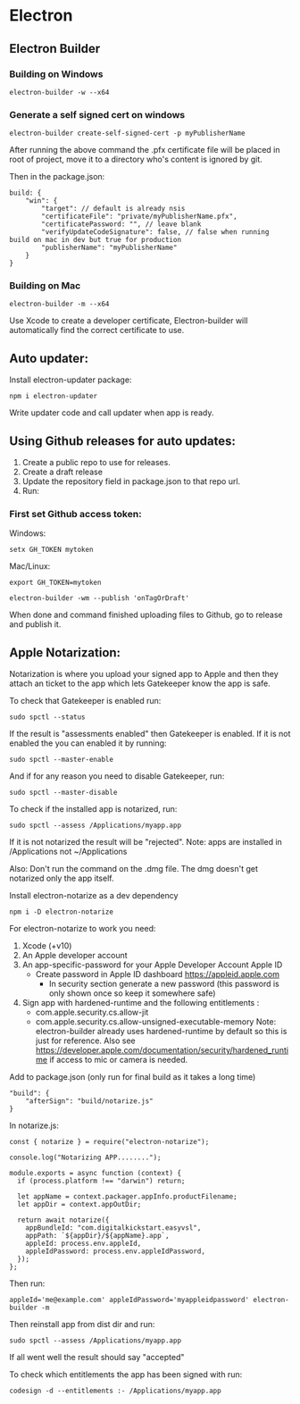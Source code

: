 # Electron

## Electron Builder

### Building on Windows

```
electron-builder -w --x64
```

### Generate a self signed cert on windows
```
electron-builder create-self-signed-cert -p myPublisherName
```

After running the above command the .pfx certificate file will be placed in root of project, move it to a directory who's content is ignored by git.

Then in the package.json:
```
build: { 
    "win": {
        "target": // default is already nsis
        "certificateFile": "private/myPublisherName.pfx",
        "certificatePassword: "", // leave blank
        "verifyUpdateCodeSignature": false, // false when running build on mac in dev but true for production
        "publisherName": "myPublisherName"
    }
}
```

### Building on Mac

```
electron-builder -m --x64
```

Use Xcode to create a developer certificate, Electron-builder will automatically find the correct certificate to use.


## Auto updater:

Install electron-updater package:
```
npm i electron-updater
```

Write updater code and call updater when app is ready.

## Using Github releases for auto updates:

1. Create a public repo to use for releases.
2. Create a draft release
3. Update the repository field in package.json to that repo url.
4. Run:

### First set Github access token:

Windows: 
```
setx GH_TOKEN mytoken
```
Mac/Linux: 
```
export GH_TOKEN=mytoken
```
```
electron-builder -wm --publish 'onTagOrDraft'
```

When done and command finished uploading files to Github, go to release and publish it.



## Apple Notarization:

Notarization is where you upload your signed app to Apple and then they attach an ticket to the app which lets Gatekeeper know the app is safe.

To check that Gatekeeper is enabled run:
```
sudo spctl --status
```
If the result is "assessments enabled" then Gatekeeper is enabled.
If it is not enabled the you can enabled it by running:
```
sudo spctl --master-enable
```
And if for any reason you need to disable Gatekeeper, run:
```
sudo spctl --master-disable
```

To check if the installed app is notarized, run:
```
sudo spctl --assess /Applications/myapp.app
```
If it is not notarized the result will be "rejected".
Note: apps are installed in /Applications not ~/Applications

Also: Don't run the command on the .dmg file. The dmg doesn't get notarized only the app itself.

Install electron-notarize as a dev dependency
```
npm i -D electron-notarize
```

For electron-notarize to work you need:
1. Xcode (+v10)
2. An Apple developer account
3. An app-specific-password for your Apple Developer Account Apple ID
    - Create password in Apple ID dashboard https://appleid.apple.com
        - In security section generate a new password (this password is only shown once so keep it somewhere safe)
4. Sign app with hardened-runtime and the following entitlements :
    * com.apple.security.cs.allow-jit
    * com.apple.security.cs.allow-unsigned-executable-memory
Note: electron-builder already uses hardened-runtime by default so this is just for reference.
Also see https://developer.apple.com/documentation/security/hardened_runtime if access to mic or camera is needed.

Add to package.json  (only run for final build as it takes a long time)
```
"build": {
    "afterSign": "build/notarize.js"
}
```

In notarize.js:
```
const { notarize } = require("electron-notarize");

console.log("Notarizing APP........");

module.exports = async function (context) {
  if (process.platform !== "darwin") return;

  let appName = context.packager.appInfo.productFilename;
  let appDir = context.appOutDir;

  return await notarize({
    appBundleId: "com.digitalkickstart.easyvsl",
    appPath: `${appDir}/${appName}.app`,
    appleId: process.env.appleId,
    appleIdPassword: process.env.appleIdPassword,
  });
};
```

Then run:
```
appleId='me@example.com' appleIdPassword='myappleidpassword' electron-builder -m
```

Then reinstall app from dist dir and run:
```
sudo spctl --assess /Applications/myapp.app
```
If all went well the result should say "accepted"

To check which entitlements the app has been signed with run:
```
codesign -d --entitlements :- /Applications/myapp.app
```